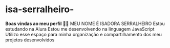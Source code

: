 # isa-serralheiro-
**Boas vindas ao meu perfil** 💙💙
MEU NOME É ISADORA SERRALHEIRO 
Estou estudando na Alura
Estou me desenvolvendo na linguagem JavaScript
Utilizo esse espaço para minha organização e compartilhamento dos meu projetos desenvolvidos
